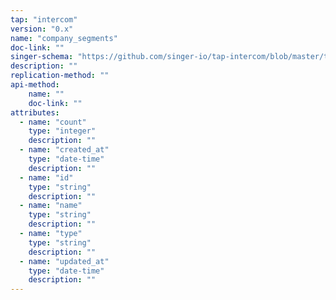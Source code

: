 ```yaml
---
tap: "intercom"
version: "0.x"
name: "company_segments"
doc-link: ""
singer-schema: "https://github.com/singer-io/tap-intercom/blob/master/tap_intercom/schemas/company_segments.json"
description: ""
replication-method: ""
api-method:
    name: ""
    doc-link: ""
attributes:
  - name: "count"
    type: "integer"
    description: ""
  - name: "created_at"
    type: "date-time"
    description: ""
  - name: "id"
    type: "string"
    description: ""
  - name: "name"
    type: "string"
    description: ""
  - name: "type"
    type: "string"
    description: ""
  - name: "updated_at"
    type: "date-time"
    description: ""
---
```

